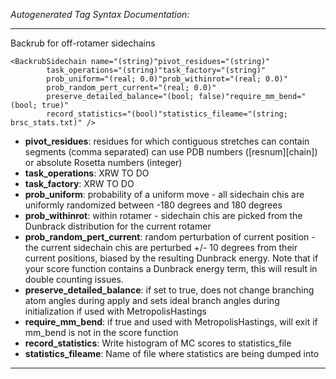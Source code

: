 _Autogenerated Tag Syntax Documentation:_

---
Backrub for off-rotamer sidechains

```
<BackrubSidechain name="(string)"pivot_residues="(string)"
        task_operations="(string)"task_factory="(string)"
        prob_uniform="(real; 0.0)"prob_withinrot="(real; 0.0)"
        prob_random_pert_current="(real; 0.0)"
        preserve_detailed_balance="(bool; false)"require_mm_bend="(bool; true)"
        record_statistics="(bool)"statistics_fileame="(string; brsc_stats.txt)" />
```

-   **pivot_residues**: residues for which contiguous stretches can contain segments (comma separated) can use PDB numbers ([resnum][chain]) or absolute Rosetta numbers (integer)
-   **task_operations**: XRW TO DO
-   **task_factory**: XRW TO DO
-   **prob_uniform**: probability of a uniform move - all sidechain chis are uniformly randomized between -180 degrees and 180 degrees
-   **prob_withinrot**: within rotamer - sidechain chis are picked from the Dunbrack distribution for the current rotamer
-   **prob_random_pert_current**: random perturbation of current position - the current sidechain chis are perturbed +/- 10 degrees from their current positions, biased by the resulting Dunbrack energy. Note that if your score function contains a Dunbrack energy term, this will result in double counting issues.
-   **preserve_detailed_balance**: if set to true, does not change branching atom angles during apply and sets ideal branch angles during initialization if used with MetropolisHastings
-   **require_mm_bend**: if true and used with MetropolisHastings, will exit if mm_bend is not in the score function
-   **record_statistics**: Write histogram of MC scores to statistics_file
-   **statistics_fileame**: Name of file where statistics are being dumped into

---
